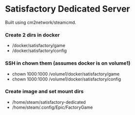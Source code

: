 # Satisfactory Dedicated Server

Built using cm2network/steamcmd.

### Create 2 dirs in docker
- /docker/satisfactory/game
- /docker/satisfactory/config

### SSH in chown them (assumes docker is on volume1)
- chown 1000:1000 /volume1/docker/satisfactory/game
- chown 1000:1000 /volume1/docker/satisfactory/config

### Create image and set mount dirs
- /home/steam/satisfactory-dedicated
- /home/steam/.config/Epic/FactoryGame

